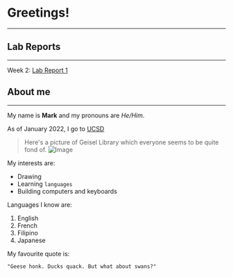 # Greetings!
***

## Lab Reports
***
Week 2: [Lab Report 1](labreport1week2.md)
## About me
***

My name is **Mark** and my pronouns are *He/Him*.

As of January 2022, I go to [UCSD](https://www.ucsd.edu/)

>Here's a picture of Geisel Library which everyone seems to be quite fond of.
![Image](https://th.bing.com/th/id/R.63ea46f35f14987a6057df5d2a1b69ff?rik=lNR2neP79NNFeg&riu=http%3a%2f%2fwww.eg.bucknell.edu%2f%7ehyde%2fdan%2fSanDiego%2fJpegs%2f409UCSDGeiselLibrary.5.JPG&ehk=i1Q1QYIco1xQutUqclRebt7EEvABKgHZsDykseHQeXk%3d&risl=&pid=ImgRaw&r=0&sres=1&sresct=1)

My interests are:
* Drawing
* Learning ```languages```
* Building computers and keyboards

Languages I know are:
1. English
2. French
3. Filipino
4. Japanese

My favourite quote is:

```
"Geese honk. Ducks quack. But what about swans?"
```